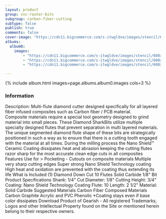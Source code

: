 ```yaml
---
layout: product
group: cnc-router-bits
subgroup: carbon-fiber-cutting
subtype: false
publish: true
comments: false
cover-image: "https://cdn11.bigcommerce.com/s-itwgldve/images/stencil/608x608/products/2397/7392/sb-6518-ns_s_w_2__99462.1675310616.png?c=2"
albums:
  album0:
    images:
        - "https://cdn11.bigcommerce.com/s-itwgldve/images/stencil/608x608/products/2397/7392/sb-6518-ns_s_w_2__99462.1675310616.png?c=2"
        - "https://cdn11.bigcommerce.com/s-itwgldve/images/stencil/608x608/products/2397/6245/SB-6518-NS_BOX__24101.1675310616.png?c=2"
        - "https://cdn11.bigcommerce.com/s-itwgldve/images/stencil/608x608/products/2397/6321/SB-7014-ZA__84823.1675310616.jpg?c=2"

---
```


{% include album.html images=page.albums.album0.images cols=3 %}

### Information

Description:
 Multi-flute diamond cutter designed specifically for all layered fiber infused composites such as Carbon fiber / PCB material. Composite materials require a special tool geometry designed to grind material into small pieces. These Diamond SharkBits utilize multiple specialty designed flutes that prevent separation in multi layered materials. The unique segmented diamond flute shape of these bits are strategically positioned in such a way as to ensure that there is a cutting tooth engaged with the material at all times. During the milling process the Nano Shield™ Ceramic Coating dissipates heat and abrasion keeping the cutting flutes razor sharp for the most accurate clean edge cuts in all composites  Features  Use for > Pocketing - Cutouts on composite materials Multiple very sharp cutting edges Super strong Nano Shield Technology coating High heat and oxidation are prevented with the coating thus extending its life  What is Included  (1) Diamond Down Cut 10 Flutes Solid Carbide 1/8" Bit  Product Specifications  Shank: 1/4" Cut Diameter: 1/8" Cutting Height: 3/4" Coating: Nano Shield Technology Coating Flute: 10 Length: 2 1/2" Material:  Solid Carbide  Suggested Materials  Carbon Fiber Composed Materials Carbon Graphite Acrylic and PVC Phenolic  *Coating stays even if base color dissipates Download Product of Gearish - All registered Trademarks, Logos and other Intellectual Property found on the Site or mentioned herein belong to their respective owners.  


